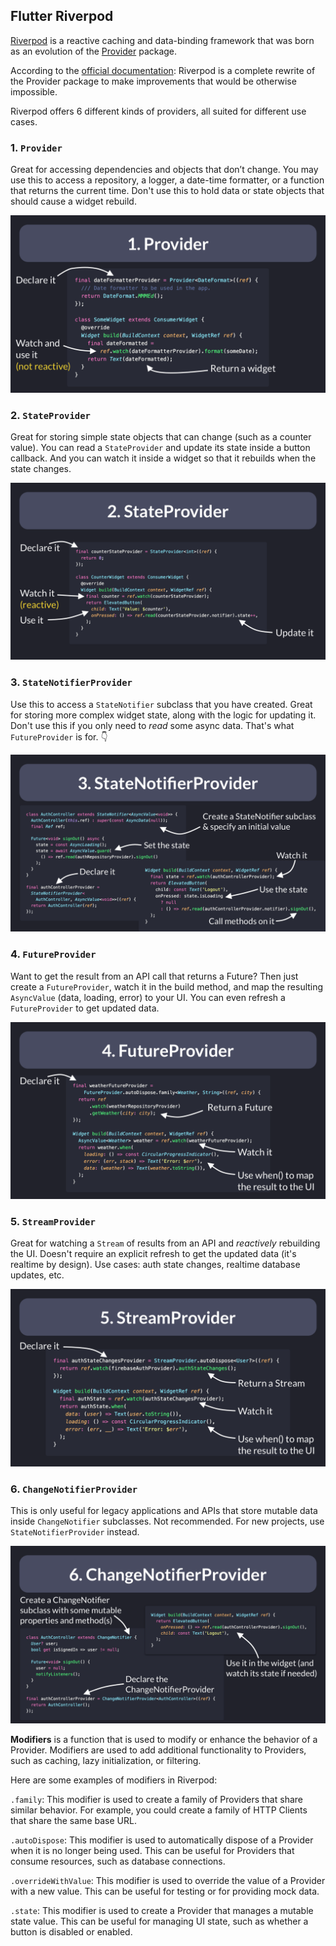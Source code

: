 ## Flutter Riverpod
[Riverpod](https://pub.dev/packages/riverpod) is a reactive caching and data-binding framework that was born as an evolution of the [Provider](https://pub.dev/packages/provider) package.

According to the [official documentation](https://pub.dev/packages/riverpod):
Riverpod is a complete rewrite of the Provider package to make improvements that would be otherwise impossible.

Riverpod offers 6 different kinds of providers, all suited for different use cases.

### 1. `Provider`

Great for accessing dependencies and objects that don’t change.
You may use this to access a repository, a logger, a date-time formatter, or a function that returns the current time.
Don't use this to hold data or state objects that should cause a widget rebuild.

![](provider.png)

### 2. `StateProvider`

Great for storing simple state objects that can change (such as a counter value).
You can read a `StateProvider` and update its state inside a button callback.
And you can watch it inside a widget so that it rebuilds when the state changes.

![](state-provider.png)

### 3. `StateNotifierProvider`

Use this to access a `StateNotifier` subclass that you have created.
Great for storing more complex widget state, along with the logic for updating it.
Don't use this if you only need to *read* some async data. That's what `FutureProvider` is for. 👇

![](state-notifier-provider.png)

### 4. `FutureProvider`

Want to get the result from an API call that returns a Future?
Then just create a `FutureProvider`, watch it in the build method, and map the resulting `AsyncValue` (data, loading, error) to your UI.
You can even refresh a `FutureProvider` to get updated data.

![](future-provider.png)

### 5. `StreamProvider`

Great for watching a `Stream` of results from an API and *reactively* rebuilding the UI.
Doesn't require an explicit refresh to get the updated data (it's realtime by design).
Use cases: auth state changes, realtime database updates, etc.

![](stream-provider.png)

### 6. `ChangeNotifierProvider`

This is only useful for legacy applications and APIs that store mutable data inside `ChangeNotifier` subclasses.
Not recommended. For new projects, use `StateNotifierProvider` instead.

![](change-notifier-provider.png)


**Modifiers** is a function that is used to modify or enhance the behavior of a Provider. Modifiers are used to add additional functionality to Providers, such as caching, lazy initialization, or filtering.<br />

Here are some examples of modifiers in Riverpod:<br />

`.family`: This modifier is used to create a family of Providers that share similar behavior. For example, you could create a family of HTTP Clients that share the same base URL.<br />

`.autoDispose`: This modifier is used to automatically dispose of a Provider when it is no longer being used. This can be useful for Providers that consume resources, such as database connections.<br />

`.overrideWithValue`: This modifier is used to override the value of a Provider with a new value. This can be useful for testing or for providing mock data.<br />

`.state`: This modifier is used to create a Provider that manages a mutable state value. This can be useful for managing UI state, such as whether a button is disabled or enabled.


